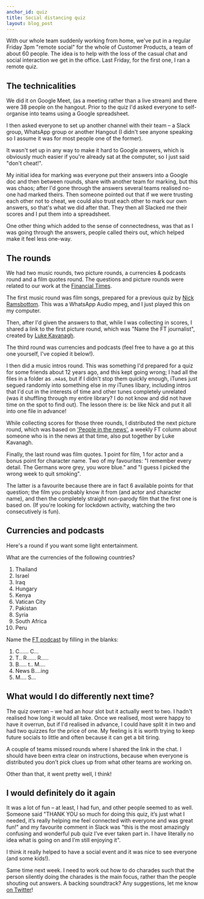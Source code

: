 ```yaml
---
anchor_id: quiz
title: Social distancing quiz
layout: blog_post
---
```


With our whole team suddenly working from home, we've put in a regular Friday 3pm "remote social" for the whole of Customer Products, a team of about 60 people. The idea is to help with the loss of the casual chat and social interaction we get in the office. Last Friday, for the first one, I ran a remote quiz.

## The technicalities

We did it on Google Meet, (as a meeting rather than a live stream) and there were 38 people on the hangout. Prior to the quiz I'd asked everyone to self-organise into teams using a Google spreadsheet.

I then asked everyone to set up another channel with their team – a Slack group, WhatsApp group or another Hangout (I didn't see anyone speaking so I assume it was for most people one of the former).

It wasn't set up in any way to make it hard to Google answers, which is obviously much easier if you're already sat at the computer, so I just said "don't cheat!".

My initial idea for marking was everyone put their answers into a Google doc and then between rounds, share with another team for marking, but this was chaos; after I'd gone through the answers several teams realised no-one had marked theirs. Then someone pointed out that if we were trusting each other not to cheat, we could also trust each other to mark our own answers, so that's what we did after that. They then all Slacked me their scores and I put them into a spreadsheet.

One other thing which added to the sense of connectedness, was that as I was going through the answers, people called theirs out, which helped make it feel less one-way.

## The rounds

We had two music rounds, two picture rounds, a currencies & podcasts round and a film quotes round. The questions and picture rounds were related to our work at the [Financial Times](https://www.ft.com/).

The first music round was film songs, prepared for a previous quiz by [Nick Ramsbottom](https://www.linkedin.com/in/nick-ramsbottom-88249661/). This was a WhatsApp Audio mpeg, and I just played this on my computer.

Then, after I'd given the answers to that, while I was collecting in scores, I shared a link to the first picture round, which was "Name the FT journalist", created by [Luke Kavanagh](http://ft.com/luke).

The third round was currencies and podcasts (feel free to have a go at this one yourself, I've copied it below!).

I then did a music intros round. This was something I'd prepared for a quiz for some friends about 12 years ago, and this kept going wrong; I had all the files in a folder as `.m4a`s, but if I didn't stop them quickly enough, iTunes just segued randomly into something else in my iTunes libary, including intros that I'd cut in the interests of time and other tunes completely unrelated (was it shuffling through my entire library? I do not know and did not have time on the spot to find out). The lesson there is: be like Nick and put it all into one file in advance!

While collecting scores for those three rounds, I distributed the next picture round, which was based on ['People in the news'](https://www.ft.com/columnists/person-in-the-news), a weekly FT column about someone who is in the news at that time, also put together by Luke Kavanagh.

Finally, the last round was film quotes. 1 point for film, 1 for actor and a bonus point for character name. Two of my favourites: "I remember every detail. The Germans wore grey, you wore blue." and "I guess I picked the wrong week to quit smoking".

The latter is a favourite because there are in fact 6 available points for that question; the film you probably know it from (and actor and character name), and then the completely straight non-parody film that the first one is based on. (If you're looking for lockdown activity, watching the two consecutively is fun).

## Currencies and podcasts

Here's a round if you want some light entertainment.

What are the currencies of the following countries?

1. Thailand
1. Israel
1. Iraq
1. Hungary
1. Kenya
1. Vatican City
1. Pakistan
1. Syria
1. South Africa
1. Peru

Name the [FT podcast](https://www.ft.com/podcasts) by filling in the blanks:

1. C...... C...
1. T.. R...... R.....
1. B..... t.. M....
1. News B....ing
1. M.... S...

## What would I do differently next time?

The quiz overran – we had an hour slot but it actually went to two. I hadn't realised how long it would all take. Once we realised, most were happy to have it overrun, but if I'd realised in advance, I could have split it in two and had two quizzes for the price of one. My feeling is it is worth trying to keep future socials to little and often because it can get a bit tiring.

A couple of teams missed rounds where I shared the link in the chat. I should have been extra clear on instructions, because when everyone is distributed you don’t pick clues up from what other teams are working on.

Other than that, it went pretty well, I think!

## I would definitely do it again

It was a lot of fun – at least, I had fun, and other people seemed to as well. Someone said "THANK YOU so much for doing this quiz, it’s just what I needed, it’s really helping me feel connected with everyone and was great fun!" and my favourite comment in Slack was "this is the most amazingly confusing and wonderful pub quiz I’ve ever taken part in. I have literally no idea what is going on and I’m still enjoying it".

I think it really helped to have a social event and it was nice to see everyone (and some kids!).

Same time next week. I need to work out how to do charades such that the person silently doing the charades is the main focus, rather than the people shouting out answers. A backing soundtrack? Any suggestions, let me know [on Twitter](https://twitter.com/annashipman)!

